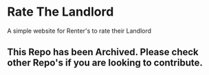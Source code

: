 # Rate The Landlord

A simple website for Renter's to rate their Landlord

## This Repo has been Archived. Please check other Repo's if you are looking to contribute.
